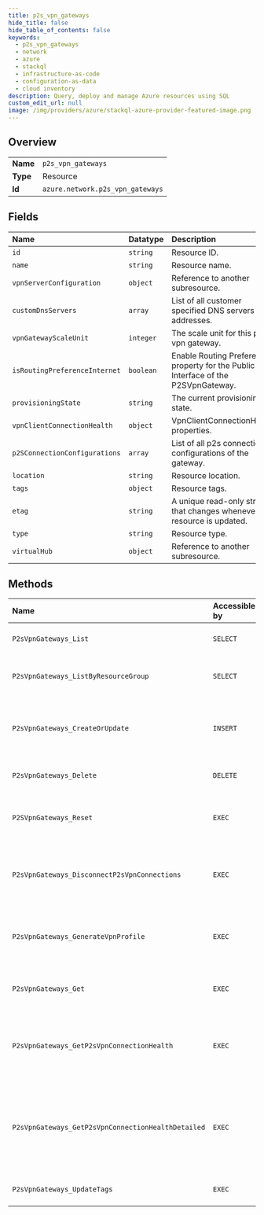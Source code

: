 ```yaml
---
title: p2s_vpn_gateways
hide_title: false
hide_table_of_contents: false
keywords:
  - p2s_vpn_gateways
  - network
  - azure    
  - stackql
  - infrastructure-as-code
  - configuration-as-data
  - cloud inventory
description: Query, deploy and manage Azure resources using SQL
custom_edit_url: null
image: /img/providers/azure/stackql-azure-provider-featured-image.png
---
```

  
    

## Overview
<table><tbody>
<tr><td><b>Name</b></td><td><code>p2s_vpn_gateways</code></td></tr>
<tr><td><b>Type</b></td><td>Resource</td></tr>
<tr><td><b>Id</b></td><td><code>azure.network.p2s_vpn_gateways</code></td></tr>
</tbody></table>

## Fields
| Name | Datatype | Description |
|:-----|:---------|:------------|
| `id` | `string` | Resource ID. |
| `name` | `string` | Resource name. |
| `vpnServerConfiguration` | `object` | Reference to another subresource. |
| `customDnsServers` | `array` | List of all customer specified DNS servers IP addresses. |
| `vpnGatewayScaleUnit` | `integer` | The scale unit for this p2s vpn gateway. |
| `isRoutingPreferenceInternet` | `boolean` | Enable Routing Preference property for the Public IP Interface of the P2SVpnGateway. |
| `provisioningState` | `string` | The current provisioning state. |
| `vpnClientConnectionHealth` | `object` | VpnClientConnectionHealth properties. |
| `p2SConnectionConfigurations` | `array` | List of all p2s connection configurations of the gateway. |
| `location` | `string` | Resource location. |
| `tags` | `object` | Resource tags. |
| `etag` | `string` | A unique read-only string that changes whenever the resource is updated. |
| `type` | `string` | Resource type. |
| `virtualHub` | `object` | Reference to another subresource. |
## Methods
| Name | Accessible by | Required Params | Description |
|:-----|:--------------|:----------------|:------------|
| `P2sVpnGateways_List` | `SELECT` | `subscriptionId` | Lists all the P2SVpnGateways in a subscription. |
| `P2sVpnGateways_ListByResourceGroup` | `SELECT` | `resourceGroupName, subscriptionId` | Lists all the P2SVpnGateways in a resource group. |
| `P2sVpnGateways_CreateOrUpdate` | `INSERT` | `gatewayName, resourceGroupName, subscriptionId, data__location` | Creates a virtual wan p2s vpn gateway if it doesn't exist else updates the existing gateway. |
| `P2sVpnGateways_Delete` | `DELETE` | `gatewayName, resourceGroupName, subscriptionId` | Deletes a virtual wan p2s vpn gateway. |
| `P2SVpnGateways_Reset` | `EXEC` | `gatewayName, resourceGroupName, subscriptionId` | Resets the primary of the p2s vpn gateway in the specified resource group. |
| `P2sVpnGateways_DisconnectP2sVpnConnections` | `EXEC` | `p2sVpnGatewayName, resourceGroupName, subscriptionId` | Disconnect P2S vpn connections of the virtual wan P2SVpnGateway in the specified resource group. |
| `P2sVpnGateways_GenerateVpnProfile` | `EXEC` | `gatewayName, resourceGroupName, subscriptionId` | Generates VPN profile for P2S client of the P2SVpnGateway in the specified resource group. |
| `P2sVpnGateways_Get` | `EXEC` | `gatewayName, resourceGroupName, subscriptionId` | Retrieves the details of a virtual wan p2s vpn gateway. |
| `P2sVpnGateways_GetP2sVpnConnectionHealth` | `EXEC` | `gatewayName, resourceGroupName, subscriptionId` | Gets the connection health of P2S clients of the virtual wan P2SVpnGateway in the specified resource group. |
| `P2sVpnGateways_GetP2sVpnConnectionHealthDetailed` | `EXEC` | `gatewayName, resourceGroupName, subscriptionId` | Gets the sas url to get the connection health detail of P2S clients of the virtual wan P2SVpnGateway in the specified resource group. |
| `P2sVpnGateways_UpdateTags` | `EXEC` | `gatewayName, resourceGroupName, subscriptionId` | Updates virtual wan p2s vpn gateway tags. |
